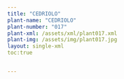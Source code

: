 ```yaml
---
title: "CEDRIOLO"
plant-name: "CEDRIOLO"
plant-number: "017"
plant-xml: /assets/xml/plant017.xml
plant-img: /assets/img/plant017.jpg
layout: single-xml
toc:true


---
```

